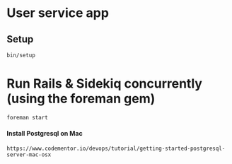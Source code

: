 # User service app

## Setup

```bash
bin/setup
```

# Run Rails & Sidekiq concurrently (using the foreman gem)

```bash
foreman start
```

#### Install Postgresql on Mac

```
https://www.codementor.io/devops/tutorial/getting-started-postgresql-server-mac-osx
```
